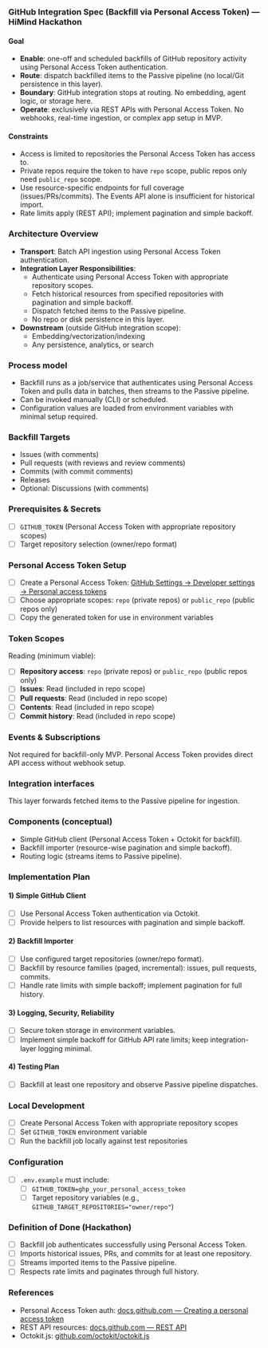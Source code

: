 ### GitHub Integration Spec (Backfill via Personal Access Token) — HiMind Hackathon

#### Goal
- **Enable**: one-off and scheduled backfills of GitHub repository activity using Personal Access Token authentication.
- **Route**: dispatch backfilled items to the Passive pipeline (no local/Git persistence in this layer).
- **Boundary**: GitHub integration stops at routing. No embedding, agent logic, or storage here.
- **Operate**: exclusively via REST APIs with Personal Access Token. No webhooks, real-time ingestion, or complex app setup in MVP.

#### Constraints
- Access is limited to repositories the Personal Access Token has access to.
- Private repos require the token to have `repo` scope, public repos only need `public_repo` scope.
- Use resource-specific endpoints for full coverage (issues/PRs/commits). The Events API alone is insufficient for historical import.
- Rate limits apply (REST API); implement pagination and simple backoff.

### Architecture Overview
- **Transport**: Batch API ingestion using Personal Access Token authentication.
- **Integration Layer Responsibilities**:
  - Authenticate using Personal Access Token with appropriate repository scopes.
  - Fetch historical resources from specified repositories with pagination and simple backoff.
  - Dispatch fetched items to the Passive pipeline.
  - No repo or disk persistence in this layer.
- **Downstream** (outside GitHub integration scope):
  - Embedding/vectorization/indexing
  - Any persistence, analytics, or search

### Process model
- Backfill runs as a job/service that authenticates using Personal Access Token and pulls data in batches, then streams to the Passive pipeline.
- Can be invoked manually (CLI) or scheduled.
- Configuration values are loaded from environment variables with minimal setup required.

### Backfill Targets
- Issues (with comments)
- Pull requests (with reviews and review comments)
- Commits (with commit comments)
- Releases
- Optional: Discussions (with comments)

### Prerequisites & Secrets
- [ ] `GITHUB_TOKEN` (Personal Access Token with appropriate repository scopes)
- [ ] Target repository selection (owner/repo format)

### Personal Access Token Setup
- [ ] Create a Personal Access Token: [GitHub Settings → Developer settings → Personal access tokens](https://github.com/settings/tokens)
- [ ] Choose appropriate scopes: `repo` (private repos) or `public_repo` (public repos only)
- [ ] Copy the generated token for use in environment variables

### Token Scopes
Reading (minimum viable):
- [ ] **Repository access**: `repo` (private repos) or `public_repo` (public repos only)
- [ ] **Issues**: Read (included in repo scope)
- [ ] **Pull requests**: Read (included in repo scope)
- [ ] **Contents**: Read (included in repo scope)
- [ ] **Commit history**: Read (included in repo scope)

### Events & Subscriptions
Not required for backfill-only MVP. Personal Access Token provides direct API access without webhook setup.

### Integration interfaces
This layer forwards fetched items to the Passive pipeline for ingestion.

### Components (conceptual)
- Simple GitHub client (Personal Access Token + Octokit for backfill).
- Backfill importer (resource-wise pagination and simple backoff).
- Routing logic (streams items to Passive pipeline).

### Implementation Plan

#### 1) Simple GitHub Client
- [ ] Use Personal Access Token authentication via Octokit.
- [ ] Provide helpers to list resources with pagination and simple backoff.

#### 2) Backfill Importer
- [ ] Use configured target repositories (owner/repo format).
- [ ] Backfill by resource families (paged, incremental): issues, pull requests, commits.
- [ ] Handle rate limits with simple backoff; implement pagination for full history.

#### 3) Logging, Security, Reliability
- [ ] Secure token storage in environment variables.
- [ ] Implement simple backoff for GitHub API rate limits; keep integration-layer logging minimal.

#### 4) Testing Plan
- [ ] Backfill at least one repository and observe Passive pipeline dispatches.

### Local Development
- [ ] Create Personal Access Token with appropriate repository scopes
- [ ] Set `GITHUB_TOKEN` environment variable
- [ ] Run the backfill job locally against test repositories

### Configuration
- [ ] `.env.example` must include:
  - [ ] `GITHUB_TOKEN=ghp_your_personal_access_token`
  - [ ] Target repository variables (e.g., `GITHUB_TARGET_REPOSITORIES="owner/repo"`)

### Definition of Done (Hackathon)
- [ ] Backfill job authenticates successfully using Personal Access Token.
- [ ] Imports historical issues, PRs, and commits for at least one repository.
- [ ] Streams imported items to the Passive pipeline.
- [ ] Respects rate limits and paginates through full history.

### References
- Personal Access Token auth: [docs.github.com — Creating a personal access token](https://docs.github.com/en/authentication/keeping-your-account-and-data-secure/creating-a-personal-access-token)
- REST API resources: [docs.github.com — REST API](https://docs.github.com/en/rest)
- Octokit.js: [github.com/octokit/octokit.js](https://github.com/octokit/octokit.js)


